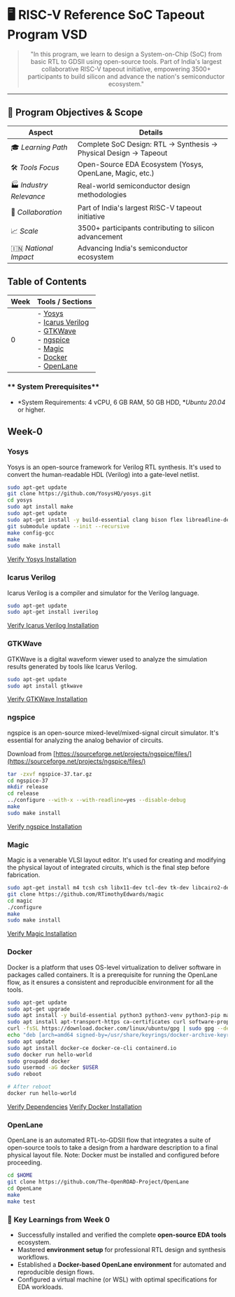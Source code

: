 # 🖥 RISC-V Reference SoC Tapeout Program VSD


<div align="center">

> "In this program, we learn to design a System-on-Chip (SoC) from basic RTL to GDSII using open-source tools. Part of India's largest collaborative RISC-V tapeout initiative, empowering 3500+ participants to build silicon and advance the nation's semiconductor ecosystem."

</div>

<div align="center">

 </div>

---

## 🎯 Program Objectives & Scope

| Aspect                 | Details                                                                |
| ---------------------- | --------------------------------------------------------------------   |
| 🎓 *Learning Path* | Complete SoC Design: RTL → Synthesis → Physical Design → Tapeout      |
| 🛠 *Tools Focus* | Open-Source EDA Ecosystem (Yosys, OpenLane, Magic, etc.)                  |
| 🏭 *Industry Relevance* | Real-world semiconductor design methodologies                      |
| 🤝 *Collaboration* | Part of India's largest RISC-V tapeout initiative                       |
| 📈 *Scale* | 3500+ participants contributing to silicon advancement                          |
| 🇮🇳 *National Impact* | Advancing India's semiconductor ecosystem                             |


## Table of Contents

| Week  | Tools / Sections |
|-------|-----------------|
| 0     | - [Yosys](#yosys)<br>- [Icarus Verilog](#icarus-verilog)<br>- [GTKWave](#gtkwave)<br>- [ngspice](#ngspice)<br>- [Magic](#magic)<br>- [Docker](#docker)<br>- [OpenLane](#openlane) |

### ** System Prerequisites**

-   *System Requirements: 4 vCPU, 6 GB RAM, 50 GB HDD, **Ubuntu 20.04* or higher.

## Week-0

### Yosys
Yosys is an open-source framework for Verilog RTL synthesis. It's used to convert the human-readable HDL (Verilog) into a gate-level netlist.

```bash
sudo apt-get update
git clone https://github.com/YosysHQ/yosys.git
cd yosys
sudo apt install make
sudo apt-get update
sudo apt-get install -y build-essential clang bison flex libreadline-dev gawk tcl-dev libffi-dev git graphviz xdot pkg-config python3 libboost-system-dev libboost-python-dev libboost-filesystem-dev zlib1g-dev
git submodule update --init --recursive
make config-gcc
make
sudo make install 
```

[Verify Yosys Installation](./output_photos/yosys_installed.png)

### Icarus Verilog
Icarus Verilog is a compiler and simulator for the Verilog language.

```bash
sudo apt-get update
sudo apt-get install iverilog
```

[Verify Icarus Verilog Installation](./output_photos/iverilog_installed.png)

### GTKWave
GTKWave is a digital waveform viewer used to analyze the simulation results generated by tools like Icarus Verilog.

```bash
sudo apt-get update 
sudo apt install gtkwave
```

[Verify GTKWave Installation](./output_photos/gtkwave_installed.png)

### ngspice
ngspice is an open-source mixed-level/mixed-signal circuit simulator. It's essential for analyzing the analog behavior of circuits.

Download from [https://sourceforge.net/projects/ngspice/files/](https://sourceforge.net/projects/ngspice/files/)

```bash
tar -zxvf ngspice-37.tar.gz
cd ngspice-37
mkdir release
cd release
../configure --with-x --with-readline=yes --disable-debug
make
sudo make install
```
[Verify ngspice Installation](./output_photos/ngspice_installed.png)

### Magic
Magic is a venerable VLSI layout editor. It's used for creating and modifying the physical layout of integrated circuits, which is the final step before fabrication.

```bash
sudo apt-get install m4 tcsh csh libx11-dev tcl-dev tk-dev libcairo2-dev mesa-common-dev libglu1-mesa-dev libncurses-dev
git clone https://github.com/RTimothyEdwards/magic
cd magic
./configure
make
sudo make install
```

[Verify Magic Installation](./output_photos/magic_installed.png)

### Docker
Docker is a platform that uses OS-level virtualization to deliver software in packages called containers. It is a prerequisite for running the OpenLane flow, as it ensures a consistent and reproducible environment for all the tools.

```bash
sudo apt-get update
sudo apt-get upgrade
sudo apt install -y build-essential python3 python3-venv python3-pip make git
sudo apt install apt-transport-https ca-certificates curl software-properties-common
curl -fsSL https://download.docker.com/linux/ubuntu/gpg | sudo gpg --dearmor -o /usr/share/keyrings/docker-archive-keyring.gpg
echo "deb [arch=amd64 signed-by=/usr/share/keyrings/docker-archive-keyring.gpg] https://download.docker.com/linux/ubuntu $(lsb_release -cs) stable" | sudo tee /etc/apt/sources.list.d/docker.list > /dev/null
sudo apt update
sudo apt install docker-ce docker-ce-cli containerd.io
sudo docker run hello-world
sudo groupadd docker
sudo usermod -aG docker $USER
sudo reboot

# After reboot
docker run hello-world
```

[Verify Dependencies](./output_photos/dependencies_output.png)
[Verify Docker Installation](./output_photos/docker_installed.png)

### OpenLane
OpenLane is an automated RTL-to-GDSII flow that integrates a suite of open-source tools to take a design from a hardware description to a final physical layout file. Note: Docker must be installed and configured before proceeding.

```bash
cd $HOME
git clone https://github.com/The-OpenROAD-Project/OpenLane
cd OpenLane
make
make test
```
### 🌟 **Key Learnings from Week 0**

-   Successfully installed and verified the complete **open-source EDA tools** ecosystem.
-   Mastered **environment setup** for professional RTL design and synthesis workflows.
-   Established a **Docker-based OpenLane environment** for automated and reproducible design flows.
-   Configured a virtual machine (or WSL) with optimal specifications for EDA workloads.

